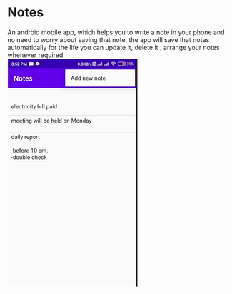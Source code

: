 # Notes
 An android mobile app, which helps you to write a note in your phone and no need to worry about saving that note, the app will save that notes automatically for the life you can update it, delete it , arrange your notes whenever required.   
![Screenshot](https://github.com/Pratikshamallik/Notes/blob/master/screenshot.png)

